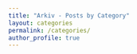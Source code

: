 ```yaml
---
title: "Arkiv - Posts by Category"
layout: categories
permalink: /categories/
author_profile: true
---
```

